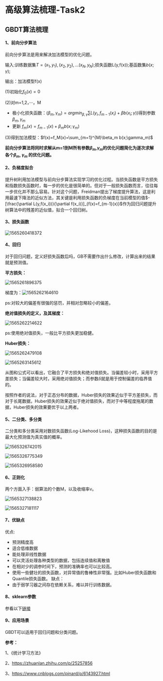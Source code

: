 # 高级算法梳理-Task2

## GBDT算法梳理

#### 1、前向分步算法

前向分步算法是用来解决加法模型的优化问题。

输入:训练数据集$T={(x_1,y_1),(x_2,y_2),...(x_N,y_N)}$;损失函数L(y,f(x));基函数集${b(x;\gamma)}$;

输出：加法模型f(x)

(1)初始化$f_0(x)=0$

(2)对m=1,2，···，M

- 极小化损失函数：$(\beta_m,\gamma_m)=arg min_{\beta,\gamma}\sum{L(y_i,f_{m-1}(x_i)+\beta b(x_i;\gamma))}$得到参数$\beta_m,\gamma_m$
- 更新 $f_m(x)=f_{m-1}(x)+\beta_m b(x;\gamma_m)$

(3)得到加法模型：$f(x)=f_M(x)=\sum_{m=1}^{M}\beta_m b(x;\gamma_m)$

**前向分步算法将同时求解从m=1到M所有参数$\beta_m$,$\gamma_m$的优化问题简化为逐次求解各个$\beta_m$, $\gamma_m$ 的优化问题。**

#### 2、负梯度拟合

提升树利用加法模型与前向分步算法实现学习的优化过程。当损失函数是平方损失和指数损失函数时，每一步的优化是很简单的。但对于一般损失函数而言，往往每一步优化并不那么容易。针对这个问题，Freidman提出了梯度提升算法，这是利用最速下降法的近似方法，其关键是利用损失函数的负梯度在当前模型的值$-[\frac{\partial L(y,f(x_i))}{\partial f(x_i)}]_{f(x)=f_{m-1}(x)}$作为回归问题提升树算法中的残差的近似值，拟合一个回归树。

#### 3、损失函数

![1565260418372](D:\workspace\Markdown文档\高级算法梳理\高级算法梳理-Task2.assets\1565260418372.png)

#### 4、回归

对于回归问题，定义好损失函数后吗，GB不需要作出什么修改，计算出来的结果就是预测值。

**平方损失：**

![1565261896375](D:\workspace\Markdown文档\高级算法梳理\高级算法梳理-Task2.assets\1565261896375.png)

梯度为：![1565262164610](D:\workspace\Markdown文档\高级算法梳理\高级算法梳理-Task2.assets\1565262164610.png)

ps:对较大的偏差有很强的惩罚，并相对忽略较小的偏差。

**绝对值损失的定义，及其梯度：**

![1565262214622](D:\workspace\Markdown文档\高级算法梳理\高级算法梳理-Task2.assets\1565262214622.png)

ps:使用绝对值损失，一般比平方损失更加稳健。

**Huber损失：**

![1565262479108](D:\workspace\Markdown文档\高级算法梳理\高级算法梳理-Task2.assets\1565262479108.png)

![1565263145612](D:\workspace\Markdown文档\高级算法梳理\高级算法梳理-Task2.assets\1565263145612.png)

从图和公式可以看出，它融合了平方损失和绝对值损失。当偏差较小时，采用平方差损失；当偏差较大时，采用绝对值损失；而参数$\delta$就是用于控制偏差的临界值的。

按照作者的说法，对于正态分布的数据，Huber损失的效果近似于平方差损失，而对于长尾数据，Huber损失的效果近似于绝对值损失，而对于中等程度拖尾的数据，Huber损失的效果要优于以上两者。

#### 5、二分类、多分类

二分类和多分类采用对数损失函数(Log-Likehood Loss)，这种损失函数的目的是最大化预测值为真实值的概率。

![1565326742015](D:\workspace\Markdown文档\高级算法梳理\高级算法梳理-Task2.assets\1565326742015.png)

![1565326775349](D:\workspace\Markdown文档\高级算法梳理\高级算法梳理-Task2.assets\1565326775349.png)

![1565326958580](D:\workspace\Markdown文档\高级算法梳理\高级算法梳理-Task2.assets\1565326958580.png)



#### 6、正则化

两个方面入手：弱算法的个数M，以及收缩率v。

![1565327138823](D:\workspace\Markdown文档\高级算法梳理\高级算法梳理-Task2.assets\1565327138823.png)

![1565327181117](D:\workspace\Markdown文档\高级算法梳理\高级算法梳理-Task2.assets\1565327181117.png)

#### 7、优缺点

优点:

- 预测精度高
- 适合低维数据
- 能处理非线性数据
- 可以灵活处理各种类型的数据，包括连续值和离散值
- 在相对少的调参时间下，预测的准确率也可以比较高。
- 使用一些健壮的损失函数，对异常值的鲁棒性非常强。比如Huber损失函数和Quantile损失函数。
缺点：
- 由于弱学习器之间存在依赖关系，难以并行训练数据。

#### 8、sklearn参数

参看以下[链接](https://www.cnblogs.com/pinard/p/6143927.html)

#### 9、应用场景

GBDT可以适用于回归问题和分类问题。

**参考：**

1、《统计学习方法》

2、https://zhuanlan.zhihu.com/p/25257856

3、https://www.cnblogs.com/pinard/p/6143927.html
